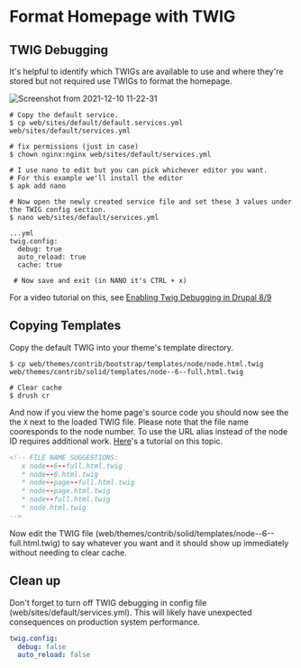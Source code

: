 # Format Homepage with TWIG

## TWIG Debugging
It's helpful to identify which TWIGs are available to use and where they're stored but not required use TWIGs to format the homepage.

![Screenshot from 2021-12-10 11-22-31](https://user-images.githubusercontent.com/2738244/145607034-967cc164-9d24-4f6d-aac7-9b3b93c87c4e.png)

```shell
# Copy the default service.
$ cp web/sites/default/default.services.yml web/sites/default/services.yml

# fix permissions (just in case)
$ chown nginx:nginx web/sites/default/services.yml

# I use nano to edit but you can pick whichever editor you want.
# For this example we'll install the editor
$ apk add nano

# Now open the newly created service file and set these 3 values under the TWIG config section.
$ nano web/sites/default/services.yml

...yml
twig.config:
  debug: true
  auto_reload: true
  cache: true

 # Now save and exit (in NANO it's CTRL + x)

```
For a video tutorial on this, see [Enabling Twig Debugging in Drupal 8/9](https://youtu.be/6WMr5V_LQ1w)

## Copying Templates
Copy the default TWIG into your theme's template directory.

```shell
$ cp web/themes/contrib/bootstrap/templates/node/node.html.twig web/themes/contrib/solid/templates/node--6--full.html.twig

# Clear cache
$ drush cr
```
And now if you view the home page's source code you should now see the the `X` next to the loaded TWIG file. Please note that the file name cooresponds to the node number. To use the URL alias instead of the node ID requires additional work. [Here](https://www.lehelmatyus.com/1064/drupal-8-page-template-suggestion-by-path-alias)'s a tutorial on this topic.
```html
<!-- FILE NAME SUGGESTIONS:
   x node--6--full.html.twig
   * node--6.html.twig
   * node--page--full.html.twig
   * node--page.html.twig
   * node--full.html.twig
   * node.html.twig
-->
```

Now edit the TWIG file (web/themes/contrib/solid/templates/node--6--full.html.twig) to say whatever you want and it should show up immediately without needing to clear cache.

## Clean up
Don't forget to turn off TWIG debugging in config file (web/sites/default/services.yml). This will likely have unexpected consequences on production system performance.

```yml
twig.config:
  debug: false
  auto_reload: false
```
